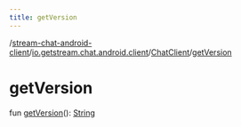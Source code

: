 ```yaml
---
title: getVersion
---
```

/[stream-chat-android-client](../../index.md)/[io.getstream.chat.android.client](../index.md)/[ChatClient](index.md)/[getVersion](getVersion.md)  
  
  
  
# getVersion  
fun [getVersion](getVersion.md)(): [String](https://kotlinlang.org/api/latest/jvm/stdlib/kotlin/-string/index.html)
